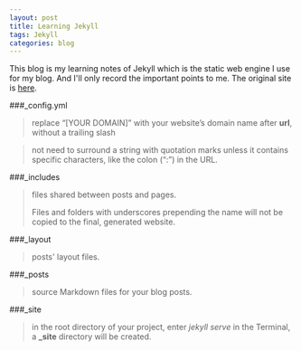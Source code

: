 ```yaml
---
layout: post
title: Learning Jekyll
tags: Jekyll
categories: blog
---
```


This blog is my learning notes of Jekyll which is the static web engine I use for my blog. And I'll only record the important points to me. The original site is [here](https://learn.andrewmunsell.com/learn/jekyll-by-example).

###_config.yml

> replace “[YOUR DOMAIN]” with your website’s domain name after **url**, without a trailing slash

> not need to surround a string with quotation marks unless it contains specific characters, like the colon (“:”) in the URL.

###_includes

> files shared between posts and pages.
>
> Files and folders with underscores prepending the name will not be copied to the final, generated website.

###_layout

> posts' layout files.

###_posts

> source Markdown files for your blog posts.

###_site

> in the root directory of your project, enter *jekyll serve* in the Terminal, a **_site** directory will be created.